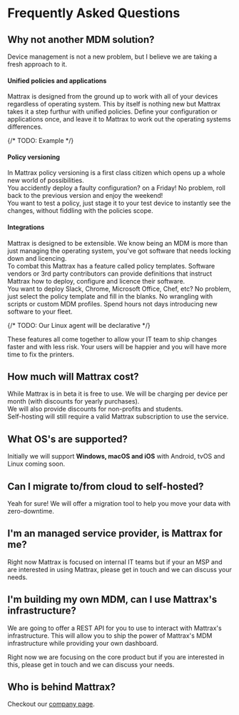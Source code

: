 # Frequently Asked Questions

## Why not another MDM solution?

Device management is not a new problem, but I believe we are taking a fresh approach to it.

<h4 class="text-xl ">Unified policies and applications</h4>

Mattrax is designed from the ground up to work with all of your devices regardless of operating system. This by itself is nothing new but Mattrax takes it a step furthur with unified policies. Define your configuration or applications once, and leave it to Mattrax to work out the operating systems differences.

{/* TODO: Example */}

<h4 class="text-xl ">Policy versioning</h4>

In Mattrax policy versioning is a first class citizen which opens up a whole new world of possibilities. <br/>
You accidently deploy a faulty configuration? on a Friday! No problem, roll back to the previous version and enjoy the weekend! <br/> 
You want to test a policy, just stage it to your test device to instantly see the changes, without fiddling with the policies scope.

<h4 class="text-xl ">Integrations</h4>

Mattrax is designed to be extensible. We know being an MDM is more than just managing the operating system, you've got software that needs locking down and licencing. <br />
To combat this Mattrax has a feature called policy templates. Software vendors or 3rd party contributors can provide definitions that instruct Mattrax how to deploy, configure and licence their software. <br />
You want to deploy Slack, Chrome, Microsoft Office, Chef, etc? No problem, just select the policy template and fill in the blanks. No wrangling with scripts or custom MDM profiles. Spend hours not days introducing new software to your fleet.

{/* TODO: Our Linux agent will be declarative */}

These features all come together to allow your IT team to ship changes faster and with less risk. Your users will be happier and you will have more time to fix the printers.

## How much will Mattrax cost?

While Mattrax is in beta it is free to use. We will be charging per device per month (with discounts for yearly purchases). <br />
We will also provide discounts for non-profits and students. <br />
Self-hosting will still require a valid Mattrax subscription to use the service.

## What OS's are supported?

Initially we will support **Windows, macOS and iOS** with Android, tvOS and Linux coming soon.

## Can I migrate to/from cloud to self-hosted?

Yeah for sure! We will offer a migration tool to help you move your data with zero-downtime.

## I'm an managed service provider, is Mattrax for me?

Right now Mattrax is focused on internal IT teams but if your an MSP and are interested in using Mattrax, please get in touch and we can discuss your needs.

## I'm building my own MDM, can I use Mattrax's infrastructure?

We are going to offer a REST API for you to use to interact with Mattrax's infrastructure. This will allow you to ship the power of Mattrax's MDM infrastructure while providing your own dashboard. <br />

Right now we are focusing on the core product but if you are interested in this, please get in touch and we can discuss your needs.

## Who is behind Mattrax?

Checkout our [company page](https://mattrax.app/company).